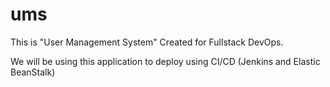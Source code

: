 # ums

This is "User Management System" Created for Fullstack DevOps.

We will be using this application to deploy using CI/CD (Jenkins and Elastic BeanStalk) 
